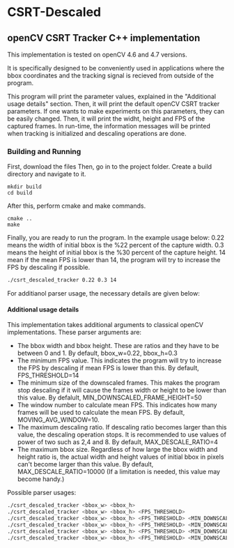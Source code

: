 # CSRT-Descaled

## openCV CSRT Tracker C++ implementation

This implementation is tested on openCV 4.6 and 4.7 versions.

It is specifically designed to be conveniently used in applications where the bbox coordinates and the tracking signal is recieved from outside of the program.

This program will print the parameter values, explained in the "Additional usage details" section.
Then, it will print the default openCV CSRT tracker parameters. If one wants to make experiments on this parameters, they can be easily changed.
Then, it will print the widht, height and FPS of the captured frames.
In run-time, the information messages will be printed when tracking is initialized and descaling operations are done.




### Building and Running
First, download the files
Then, go in to the project folder. Create a build directory and navigate to it.
```
mkdir build
cd build
```
After this, perform cmake and make commands.
```
cmake ..
make
```
Finally, you are ready to run the program.
In the example usage below:
0.22 means the width of initial bbox is the %22 percent of the capture width.
0.3 means the height of initial bbox is the %30 percent of the capture height.
14 mean if the mean FPS is lower than 14, the program will try to increase the FPS by descaling if possible.
```sh
./csrt_descaled_tracker 0.22 0.3 14
```
For additianol parser usage, the necessary details are given below: 

#### Additional usage details

This implementation takes additional arguments to classical openCV implementations. These parser arguments are:
+ The bbox width and bbox height. These are ratios and they have to be between 0 and 1. By default, bbox_w=0.22, bbox_h=0.3
+ The minimum FPS value. This indicates the program will try to increase the FPS by descaling if mean FPS is lower than this. By default, FPS_THRESHOLD=14
+ The minimum size of the downscaled frames. This makes the program stop descaling if it will cause the frames width or height to be lower than this value. By defalult, MIN_DOWNSCALED_FRAME_HEIGHT=50
+ The window number to calculate mean FPS. This indicates how many frames will be used to calculate the mean FPS. By default, MOVING_AVG_WINDOW=10.
+ The maximum descaling ratio. If descaling ratio becomes larger than this value, the descaling operation stops. It is recommended to use values of power of two such as 2,4 and 8. By default, MAX_DESCALE_RATIO=4
+ The maximum bbox size. Regardless of how large the bbox width and height ratio is, the actual width and height values of initial bbox in pixels can't become larger than this value. By default, MAX_DESCALE_RATIO=10000 (If a limitation is needed, this value may become handy.)

Possible parser usages:
```sh
./csrt_descaled_tracker <bbox_w> <bbox_h>
./csrt_descaled_tracker <bbox_w> <bbox_h> <FPS_THRESHOLD>
./csrt_descaled_tracker <bbox_w> <bbox_h> <FPS_THRESHOLD> <MIN_DOWNSCALED_FRAME_SIZE>
./csrt_descaled_tracker <bbox_w> <bbox_h> <FPS_THRESHOLD> <MIN_DOWNSCALED_FRAME_SIZE> <WINDOW_COUNT>
./csrt_descaled_tracker <bbox_w> <bbox_h> <FPS_THRESHOLD> <MIN_DOWNSCALED_FRAME_SIZE> <WINDOW_COUNT> <MAX_DESCALE_RATIO>
./csrt_descaled_tracker <bbox_w> <bbox_h> <FPS_THRESHOLD> <MIN_DOWNSCALED_FRAME_SIZE> <WINDOW_COUNT> <MAX_DESCALE_RATIO> <BBOX_MAX_SIZE>
```
